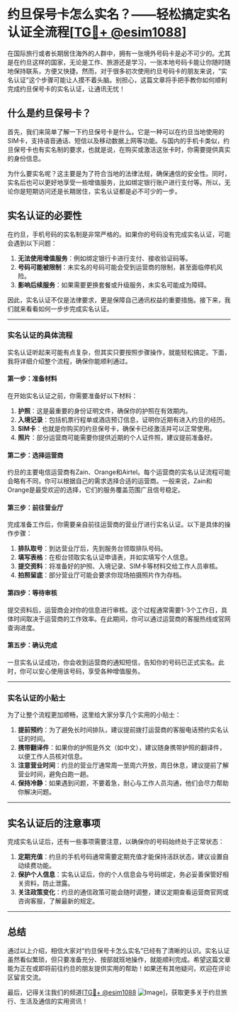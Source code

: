 # 约旦保号卡怎么实名？——轻松搞定实名认证全流程[[TG💪+ @esim1088](https://t.me/s/esim1088)]

在国际旅行或者长期居住海外的人群中，拥有一张境外号码卡是必不可少的。尤其是在约旦这样的国家，无论是工作、旅游还是学习，一张本地号码卡能让你随时随地保持联系，方便又快捷。然而，对于很多初次使用约旦号码卡的朋友来说，“实名认证”这个步骤可能让人摸不着头脑。别担心，这篇文章将手把手教你如何顺利完成约旦保号卡的实名认证，让通讯无忧！

## 什么是约旦保号卡？

首先，我们来简单了解一下约旦保号卡是什么。它是一种可以在约旦当地使用的SIM卡，支持语音通话、短信以及移动数据上网等功能。与国内的手机卡类似，约旦保号卡也有实名制的要求，也就是说，在购买或激活这张卡时，你需要提供真实的身份信息。

为什么要实名呢？这主要是为了符合当地的法律法规，确保通信的安全性。同时，实名后也可以更好地享受一些增值服务，比如绑定银行账户进行支付等。所以，无论你是短期访问还是长期居住，实名认证都是必不可少的一步。

## 实名认证的必要性

在约旦，手机号码的实名制是非常严格的。如果你的号码没有完成实名认证，可能会遇到以下问题：

1. **无法使用增值服务**：例如绑定银行卡进行支付、接收验证码等。
2. **号码可能被限制**：未实名的号码可能会受到运营商的限制，甚至面临停机风险。
3. **影响后续服务**：如果需要更换套餐或升级服务，未实名可能成为障碍。

因此，实名认证不仅是法律要求，更是保障自己通讯权益的重要措施。接下来，我们就来看看如何一步步完成实名认证。

---

### 实名认证的具体流程

实名认证听起来可能有点复杂，但其实只要按照步骤操作，就能轻松搞定。下面，我将详细介绍整个流程，确保你能顺利通过。

#### 第一步：准备材料

在开始实名认证之前，你需要准备好以下材料：

1. **护照**：这是最重要的身份证明文件，确保你的护照在有效期内。
2. **入境记录**：包括机票行程单或酒店预订信息，证明你近期有进入约旦的经历。
3. **SIM卡**：也就是你购买的约旦保号卡，确保卡已经激活并可以正常使用。
4. **照片**：部分运营商可能需要你提供近期的个人证件照，建议提前准备好。

#### 第二步：选择运营商

约旦的主要电信运营商有Zain、Orange和Airtel。每个运营商的实名认证流程可能会略有不同，你可以根据自己的需求选择合适的运营商。一般来说，Zain和Orange是最受欢迎的选择，它们的服务覆盖范围广且信号稳定。

#### 第三步：前往营业厅

完成准备工作后，你需要亲自前往运营商的营业厅进行实名认证。以下是具体的操作步骤：

1. **排队取号**：到达营业厅后，先到服务台领取排队号码。
2. **填写表格**：在柜台领取实名认证申请表，并如实填写个人信息。
3. **提交资料**：将准备好的护照、入境记录、SIM卡等材料交给工作人员审核。
4. **拍照留底**：部分营业厅可能会要求你现场拍摄照片作为存档。

#### 第四步：等待审核

提交资料后，运营商会对你的信息进行审核。这个过程通常需要1-3个工作日，具体时间取决于运营商的工作效率。在此期间，你可以通过运营商的客服热线或官网查询进度。

#### 第五步：确认完成

一旦实名认证成功，你会收到运营商的通知短信，告知你的号码已正式实名。此时，你可以安心使用该号码，享受各种增值服务。

---

### 实名认证的小贴士

为了让整个流程更加顺畅，这里给大家分享几个实用的小贴士：

1. **提前预约**：为了避免长时间排队，建议提前拨打运营商的客服电话预约实名认证的时间。
2. **携带翻译件**：如果你的护照是外文（如中文），建议随身携带护照的翻译件，以便工作人员核对信息。
3. **注意营业时间**：约旦的营业厅通常周一至周六开放，周日休息，建议提前了解营业时间，避免白跑一趟。
4. **保持冷静**：如果遇到问题，不要着急，耐心与工作人员沟通，他们会尽力帮助你解决问题。

---

## 实名认证后的注意事项

完成实名认证后，还有一些事项需要注意，以确保你的号码始终处于正常状态：

1. **定期充值**：约旦的手机号码通常需要定期充值才能保持活跃状态，建议设置自动续费功能。
2. **保护个人信息**：实名认证后，你的个人信息会与号码绑定，务必妥善保管好相关资料，防止泄露。
3. **关注政策变化**：约旦的通信政策可能会随时调整，建议定期查看运营商官网或咨询客服，了解最新的规定。

---

## 总结

通过以上介绍，相信大家对“约旦保号卡怎么实名”已经有了清晰的认识。实名认证虽然看似繁琐，但只要准备充分、按部就班地操作，就能顺利完成。希望这篇文章能为正在或即将前往约旦的朋友提供实用的帮助！如果还有其他疑问，欢迎在评论区留言交流。

最后，记得关注我们的频道[[TG💪+ @esim1088](https://t.me/s/esim1088) ![Image](https://i.postimg.cc/4NQfJmqS/Snipaste-2025-05-13-00-14-12.png)]，获取更多关于约旦旅行、生活及通信的实用资讯！